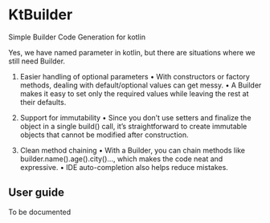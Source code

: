 # KtBuilder

Simple Builder Code Generation for kotlin

Yes, we have named parameter in kotlin, but there are situations where we still need Builder.

1. Easier handling of optional parameters
   •	With constructors or factory methods, dealing with default/optional values can get messy.
   •	A Builder makes it easy to set only the required values while leaving the rest at their defaults.


2. Support for immutability
   •	Since you don’t use setters and finalize the object in a single build() call, it’s straightforward to create immutable objects that cannot be modified after construction.


3. Clean method chaining
   •	With a Builder, you can chain methods like builder.name().age().city()..., which makes the code neat and expressive.
   •	IDE auto-completion also helps reduce mistakes.

## User guide

To be documented


